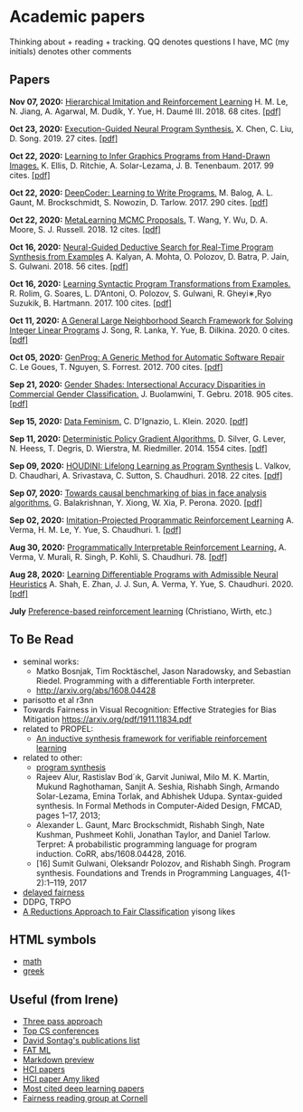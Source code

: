 # Academic papers
Thinking about + reading + tracking. QQ denotes questions I have, MC (my initials) denotes other comments

## Papers
**Nov 07, 2020:** [Hierarchical Imitation and Reinforcement Learning](writeups/LeEtAl18.md) H. M. Le, N. Jiang, A. Agarwal, M. Dudík, Y. Yue, H. Daumé III. 2018. 68 cites. [[pdf]](https://arxiv.org/pdf/1803.00590.pdf)

**Oct 23, 2020:** [Execution-Guided Neural Program Synthesis.](writeups/CheLiuSon19.md) X. Chen, C. Liu, D. Song. 2019. 27 cites. [[pdf]](https://openreview.net/pdf?id=H1gfOiAqYm)

**Oct 22, 2020:** [Learning to Infer Graphics Programs from Hand-Drawn Images.](writeups/EllEtAl17.md) K. Ellis, D. Ritchie, A. Solar-Lezama, J. B. Tenenbaum. 2017. 99 cites. [[pdf]](https://arxiv.org/pdf/1707.09627.pdf)

**Oct 22, 2020:** [DeepCoder: Learning to Write Programs.](writeups/BalEtAl17.md) M. Balog, A. L. Gaunt, M. Brockschmidt, S. Nowozin, D. Tarlow. 2017. 290 cites. [[pdf]](https://arxiv.org/pdf/1611.01989.pdf)

**Oct 22, 2020:** [MetaLearning MCMC Proposals.](writeups/WanEtAl18.md) T. Wang, Y. Wu, D. A. Moore, S. J. Russell. 2018. 12 cites. [[pdf]](https://arxiv.org/pdf/1708.06040.pdf)

**Oct 16, 2020:** [Neural-Guided Deductive Search for Real-Time Program Synthesis from Examples](writeups/KalEtAl18.md) A. Kalyan, A. Mohta, O. Polozov, D. Batra, P. Jain, S. Gulwani. 2018. 56 cites. [[pdf]](https://arxiv.org/pdf/1804.01186)

**Oct 16, 2020:** [Learning Syntactic Program Transformations from Examples.](writeups/RolEtAl17.md) R. Rolim, G. Soares, L. D’Antoni, O. Polozov, S. Gulwani, R. Gheyi∗,Ryo Suzukik, B. Hartmann. 2017. 100 cites. [[pdf]](http://pages.cs.wisc.edu/~loris/papers/icse17.pdf)

**Oct 11, 2020:** [A General Large Neighborhood Search Framework for Solving Integer Linear Programs](writeups/SonEtAl20.md) J. Song, R. Lanka, Y. Yue, B. Dilkina. 2020. 0 cites. [[pdf]](https://arxiv.org/abs/2004.00422)

**Oct 05, 2020:** [GenProg: A Generic Method for Automatic Software Repair](writeups/GouNguFor12.md) C. Le Goues, T. Nguyen, S. Forrest. 2012. 700 cites. [[pdf]](https://squareslab.github.io/papers-repo/pdfs/weimer-tse2012-genprog.pdf)

**Sep 21, 2020:** [Gender Shades: Intersectional Accuracy Disparities in Commercial Gender Classification.](writeups/BuoGeb18.md) J. Buolamwini, T. Gebru. 2018. 905 cites. [[pdf]](http://proceedings.mlr.press/v81/buolamwini18a/buolamwini18a.pdf)

**Sep 15, 2020:** [Data Feminism.](writeups/DIgKle20.md) C. D'Ignazio, L. Klein. 2020. [[pdf]](https://mutabit.com/repos.fossil/datafem/uv/datafem.pdf)

**Sep 11, 2020:** [Deterministic Policy Gradient Algorithms.](writeups/SilEtAl14.md) D. Silver, G. Lever, N. Heess, T. Degris, D. Wierstra, M. Riedmiller. 2014. 1554 cites. [[pdf]](http://proceedings.mlr.press/v32/silver14.pdf)

**Sep 09, 2020:** [HOUDINI: Lifelong Learning as Program Synthesis](writeups/ValEtAl18.md) L. Valkov, D. Chaudhari, A. Srivastava, C. Sutton, S. Chaudhuri. 2018. 22 cites. [[pdf]](https://arxiv.org/pdf/1804.00218.pdf)

**Sep 07, 2020:** [Towards causal benchmarking of bias in face analysis algorithms.](writeups/BalEtAl20.md) G. Balakrishnan, Y. Xiong, W. Xia, P. Perona. 2020. [[pdf]](https://arxiv.org/abs/2007.06570)

**Sep 02, 2020:** [Imitation-Projected Programmatic Reinforcement Learning](writeups/VerEtAl1.md) A. Verma, H. M. Le, Y. Yue, S. Chaudhuri. 1. [[pdf]](https://arxiv.org/abs/1907.05431)

**Aug 30, 2020:** [Programmatically Interpretable Reinforcement Learning.](writeups/VerEtAl78.md) A. Verma, V. Murali, R. Singh, P. Kohli, S. Chaudhuri. 78. [[pdf]](https://arxiv.org/abs/1804.02477)

**Aug 28, 2020:** [Learning Differentiable Programs with Admissible Neural Heuristics](writeups/ShaEtAl20.md) A. Shah, E. Zhan, J. J. Sun, A. Verma, Y. Yue, S. Chaudhuri. 2020. [[pdf]](https://arxiv.org/abs/2007.12101)

**July** [Preference-based reinforcement learning](writeups/pref_based_rl.md) (Christiano, Wirth, etc.)

## To Be Read
- seminal works:
    -  Matko Bosnjak, Tim Rocktäschel, Jason Naradowsky, and Sebastian Riedel. Programming with a differentiable Forth interpreter.
    - http://arxiv.org/abs/1608.04428
- parisotto et al r3nn
- Towards Fairness in Visual Recognition: Effective Strategies for Bias Mitigation https://arxiv.org/pdf/1911.11834.pdf
- related to PROPEL:
    - [An inductive synthesis framework for verifiable reinforcement learning](https://dl.acm.org/doi/pdf/10.1145/3314221.3314638)
- related to other:
    - [program synthesis](https://arxiv.org/pdf/1901.08565.pdf) 
    - Rajeev Alur, Rastislav Bod´ık, Garvit Juniwal, Milo M. K. Martin, Mukund Raghothaman, Sanjit A. Seshia, Rishabh Singh, Armando Solar-Lezama, Emina Torlak, and Abhishek Udupa. Syntax-guided synthesis. In Formal Methods in Computer-Aided Design, FMCAD, pages 1–17, 2013; 
    - Alexander L. Gaunt, Marc Brockschmidt, Rishabh Singh, Nate Kushman, Pushmeet Kohli, Jonathan Taylor, and Daniel Tarlow. Terpret: A probabilistic programming language for program induction. CoRR, abs/1608.04428, 2016.
    - [16] Sumit Gulwani, Oleksandr Polozov, and Rishabh Singh. Program synthesis. Foundations and Trends in Programming Languages, 4(1-2):1–119, 2017
- [delayed fairness](https://arxiv.org/pdf/1803.04383.pdf)
-  DDPG, TRPO
- [A Reductions Approach to Fair Classification](https://arxiv.org/abs/1803.02453) yisong likes

## HTML symbols
- [math](https://www.w3schools.com/charsets/ref_utf_math.asp)
- [greek](https://www.w3schools.com/charsets/ref_utf_greek.asp)


## Useful (from Irene)
- [Three pass approach](http://blizzard.cs.uwaterloo.ca/keshav/home/Papers/data/07/paper-reading.pdf)
- [Top CS conferences](https://blog.acolyer.org/2016/12/29/my-new-years-resolution-read-a-research-paper-every-weekday/)
- [David Sontag's publications list](http://clinicalml.org/publications.html)
- [FAT ML](http://www.fatml.org/)
- [Markdown preview](http://markdownlivepreview.com/)
- [HCI papers](http://hci.stanford.edu/courses/cs376/2014/syllabus.php)
- [HCI paper Amy liked](http://www-personal.umich.edu/~itm/688/wk11%20-%20social%20cognition/Ackerman-SociotechnicalGap-HCI00.pdf)
- [Most cited deep learning papers](https://github.com/terryum/awesome-deep-learning-papers)
- [Fairness reading group at Cornell](https://docs.google.com/document/d/1oIwFQtGIaswvEsHP5-_FP3g150YA5nkkhDYxDgfMUxg/edit)
